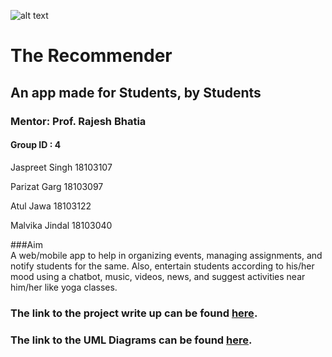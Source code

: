 ![alt text](https://github.com/J-Singh99/The-Recommender/blob/master/ReadMe%20Images/RecommendationEngine.webp)
  
  
  
  
# The Recommender  
## An app made for Students, by Students  
  
### Mentor: Prof. Rajesh Bhatia
  
#### Group ID : 4  
Jaspreet Singh
18103107
  
Parizat Garg
18103097
  
Atul Jawa
18103122
  
Malvika Jindal
18103040
  



###Aim  
A web/mobile app to help in organizing events, managing assignments, and notify students for the same. Also, entertain students according to his/her mood using a chatbot, music, videos, news, and suggest activities near him/her like yoga classes.













### The link to the project write up can be found [here](https://docs.google.com/document/d/1e4s_ns_DGjKBgFjUaxnllk0Nj08A2Vivo7f9j8acFW4/edit?usp=sharing).  
### The link to the UML Diagrams can be found [here](https://drive.google.com/drive/folders/1B_514GvPcEAeFQ03XSfG496SJAam8VPp?usp=sharing).
